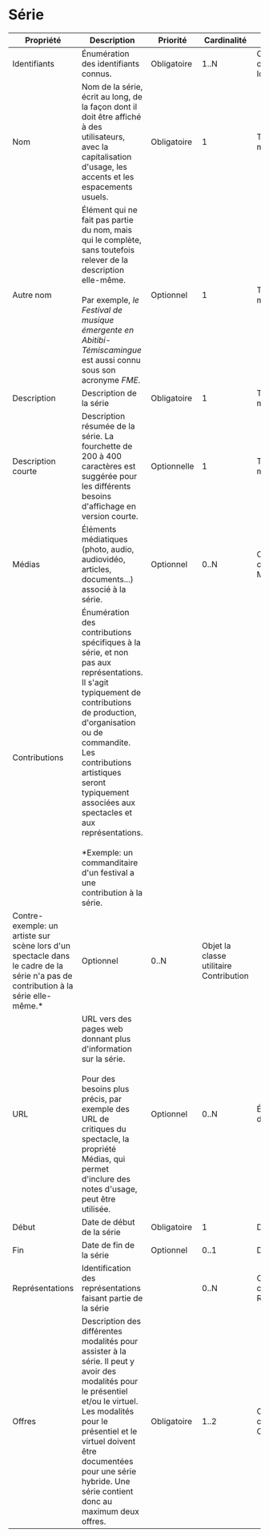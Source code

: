 # Série

| Propriété | Description | Priorité | Cardinalité | Type |
| ------------ | ------------- | ------------ | ------------ |------------ |
| Identifiants | Énumération des identifiants connus. | Obligatoire | 1..N | Objets de la classe utilitaire Identifiant |
| Nom | Nom de la série, écrit au long, de la façon dont il doit être affiché à des utilisateurs, avec la capitalisation d'usage, les accents et les espacements usuels. | Obligatoire | 1 | Texte court multilingue |
| Autre nom | Élément qui ne fait pas partie du nom, mais qui le complète, sans toutefois relever de la description elle-même.<br><br>Par exemple, *le Festival de musique émergente en Abitibi-Témiscamingue* est aussi connu sous son acronyme *FME*. | Optionnel | 1 | Texte court multilingue |
| Description | Description de la série | Obligatoire | 1 | Texte long multilingue |
| Description courte | Description résumée de la série. La fourchette de 200 à 400 caractères est suggérée pour les différents besoins d'affichage en version courte. | Optionnelle | 1 | Texte long multilingue |
| Médias | Éléments médiatiques (photo, audio, audiovidéo, articles, documents...) associé à la série. | Optionnel | 0..N | Objet de la classe utilitaire Média |
| Contributions | Énumération des contributions spécifiques à la série, et non pas aux représentations. Il s'agit typiquement de contributions de production, d'organisation ou de commandite. Les contributions artistiques seront typiquement associées aux spectacles et aux représentations.<br><br>*Exemple: un commanditaire d'un festival a une contribution à la série.
Contre-exemple: un artiste sur scène lors d'un spectacle dans le cadre de la série n'a pas de contribution à la série elle-même.* | Optionnel | 0..N | Objet la classe utilitaire Contribution |
| URL | URL vers des pages web donnant plus d'information sur la série.<br><br>Pour des besoins plus précis, par exemple des URL de critiques du spectacle, la propriété Médias, qui permet d'inclure des notes d'usage, peut être utilisée. | Optionnel | 0..N | Énumération d'URL |
| Début | Date de début de la série | Obligatoire | 1 | Date et heure |
| Fin | Date de fin de la série | Optionnel | 0..1 | Date et heure |
| Représentations | Identification des représentations faisant partie de la série |  | 0..N | Objets de la classe Représentation |
| Offres | Description des différentes modalités pour assister à la série. Il peut y avoir des modalités pour le présentiel et/ou le virtuel. Les modalités pour le présentiel et le virtuel doivent être documentées pour une série hybride. Une série contient donc au maximum deux offres. | Obligatoire | 1..2 | Objets de la classe utilitaire Offre |
